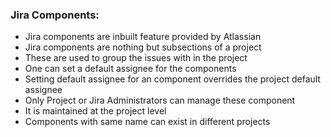 ### Jira Components:
* Jira components are inbuilt feature provided by Atlassian
* Jira components are nothing but subsections of a project
* These are used to group the issues with in the project
* One can set a default assignee for the components
* Setting default assignee for an component overrides the project default assignee
* Only Project or Jira Administrators can manage these component
* It is maintained at the project level
* Components with same name can exist in different projects
